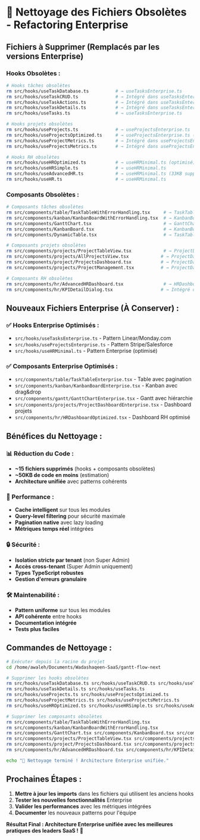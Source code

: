 # 🧹 Nettoyage des Fichiers Obsolètes - Refactoring Enterprise

## Fichiers à Supprimer (Remplacés par les versions Enterprise)

### Hooks Obsolètes :
```bash
# Hooks tâches obsolètes
rm src/hooks/useTaskDatabase.ts          # → useTasksEnterprise.ts
rm src/hooks/useTaskCRUD.ts              # → Intégré dans useTasksEnterprise.ts
rm src/hooks/useTaskActions.ts           # → Intégré dans useTasksEnterprise.ts
rm src/hooks/useTaskDetails.ts           # → Intégré dans useTasksEnterprise.ts
rm src/hooks/useTasks.ts                 # → useTasksEnterprise.ts

# Hooks projets obsolètes
rm src/hooks/useProjects.ts              # → useProjectsEnterprise.ts
rm src/hooks/useProjectsOptimized.ts     # → useProjectsEnterprise.ts (version corrigée)
rm src/hooks/useProjectMetrics.ts        # → Intégré dans useProjectsEnterprise.ts
rm src/hooks/useProjectsMetrics.ts       # → Intégré dans useProjectsEnterprise.ts

# Hooks RH obsolètes
rm src/hooks/useHROptimized.ts           # → useHRMinimal.ts (optimisé)
rm src/hooks/useHRSimple.ts              # → useHRMinimal.ts
rm src/hooks/useAdvancedHR.ts            # → useHRMinimal.ts (33KB supprimés!)
rm src/hooks/useHR.ts                    # → useHRMinimal.ts
```

### Composants Obsolètes :
```bash
# Composants tâches obsolètes
rm src/components/table/TaskTableWithErrorHandling.tsx     # → TaskTableEnterprise.tsx
rm src/components/kanban/KanbanBoardWithErrorHandling.tsx  # → KanbanBoardEnterprise.tsx
rm src/components/GanttChart.tsx                           # → GanttChartEnterprise.tsx
rm src/components/KanbanBoard.tsx                          # → KanbanBoardEnterprise.tsx
rm src/components/DynamicTable.tsx                         # → TaskTableEnterprise.tsx

# Composants projets obsolètes
rm src/components/projects/ProjectTableView.tsx            # → ProjectDashboardEnterprise.tsx
rm src/components/projects/AllProjectsView.tsx            # → ProjectDashboardEnterprise.tsx
rm src/components/project/ProjectsDashboard.tsx           # → ProjectDashboardEnterprise.tsx
rm src/components/projects/ProjectManagement.tsx          # → ProjectDashboardEnterprise.tsx

# Composants RH obsolètes
rm src/components/hr/AdvancedHRDashboard.tsx               # → HRDashboardOptimized.tsx
rm src/components/hr/KPIDetailDialog.tsx                  # → Intégré dans HRDashboardOptimized.tsx
```

## Nouveaux Fichiers Enterprise (À Conserver) :

### ✅ Hooks Enterprise Optimisés :
- `src/hooks/useTasksEnterprise.ts` - Pattern Linear/Monday.com
- `src/hooks/useProjectsEnterprise.ts` - Pattern Stripe/Salesforce  
- `src/hooks/useHRMinimal.ts` - Pattern Enterprise (optimisé)

### ✅ Composants Enterprise Optimisés :
- `src/components/table/TaskTableEnterprise.tsx` - Table avec pagination
- `src/components/kanban/KanbanBoardEnterprise.tsx` - Kanban avec drag&drop
- `src/components/gantt/GanttChartEnterprise.tsx` - Gantt avec hiérarchie
- `src/components/projects/ProjectDashboardEnterprise.tsx` - Dashboard projets
- `src/components/hr/HRDashboardOptimized.tsx` - Dashboard RH optimisé

## Bénéfices du Nettoyage :

### 📊 Réduction du Code :
- **~15 fichiers supprimés** (hooks + composants obsolètes)
- **~50KB de code en moins** (estimation)
- **Architecture unifiée** avec patterns cohérents

### 🚀 Performance :
- **Cache intelligent** sur tous les modules
- **Query-level filtering** pour sécurité maximale
- **Pagination native** avec lazy loading
- **Métriques temps réel** intégrées

### 🔒 Sécurité :
- **Isolation stricte par tenant** (non Super Admin)
- **Accès cross-tenant** (Super Admin uniquement)
- **Types TypeScript robustes**
- **Gestion d'erreurs granulaire**

### 🛠️ Maintenabilité :
- **Pattern uniforme** sur tous les modules
- **API cohérente** entre hooks
- **Documentation intégrée**
- **Tests plus faciles**

## Commandes de Nettoyage :

```bash
# Exécuter depuis la racine du projet
cd /home/awaleh/Documents/Wadashaqeen-SaaS/gantt-flow-next

# Supprimer les hooks obsolètes
rm src/hooks/useTaskDatabase.ts src/hooks/useTaskCRUD.ts src/hooks/useTaskActions.ts
rm src/hooks/useTaskDetails.ts src/hooks/useTasks.ts
rm src/hooks/useProjects.ts src/hooks/useProjectsOptimized.ts
rm src/hooks/useProjectMetrics.ts src/hooks/useProjectsMetrics.ts
rm src/hooks/useHROptimized.ts src/hooks/useHRSimple.ts src/hooks/useAdvancedHR.ts src/hooks/useHR.ts

# Supprimer les composants obsolètes
rm src/components/table/TaskTableWithErrorHandling.tsx
rm src/components/kanban/KanbanBoardWithErrorHandling.tsx
rm src/components/GanttChart.tsx src/components/KanbanBoard.tsx src/components/DynamicTable.tsx
rm src/components/projects/ProjectTableView.tsx src/components/projects/AllProjectsView.tsx
rm src/components/project/ProjectsDashboard.tsx src/components/projects/ProjectManagement.tsx
rm src/components/hr/AdvancedHRDashboard.tsx src/components/hr/KPIDetailDialog.tsx

echo "🎉 Nettoyage terminé ! Architecture Enterprise unifiée."
```

## Prochaines Étapes :

1. **Mettre à jour les imports** dans les fichiers qui utilisent les anciens hooks
2. **Tester les nouvelles fonctionnalités** Enterprise
3. **Valider les performances** avec les métriques intégrées
4. **Documenter** les nouveaux patterns pour l'équipe

**Résultat Final : Architecture Enterprise unifiée avec les meilleures pratiques des leaders SaaS !** 🚀
